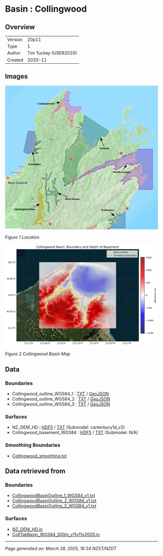 # Basin : Collingwood

## Overview
|         |                     |
|---------|---------------------|
| Version | 20p11           |
| Type    | 1        |
| Author  | Tim Tuckey (USER2020)            |
| Created | 2020-11           |


## Images
![](../images/maps/SI_north.png)

*Figure 1 Location*

![](../images/regional/Collingwood_basin_map.png)

*Figure 2 Collingwood Basin Map*


## Data
### Boundaries
- Collingwood_outline_WGS84_1 : [TXT](../../velocity_modelling/data/regional/Collingwood/Collingwood_outline_WGS84_1.txt) / [GeoJSON](../../velocity_modelling/data/regional/Collingwood/Collingwood_outline_WGS84_1.geojson)
- Collingwood_outline_WGS84_2 : [TXT](../../velocity_modelling/data/regional/Collingwood/Collingwood_outline_WGS84_2.txt) / [GeoJSON](../../velocity_modelling/data/regional/Collingwood/Collingwood_outline_WGS84_2.geojson)
- Collingwood_outline_WGS84_3 : [TXT](../../velocity_modelling/data/regional/Collingwood/Collingwood_outline_WGS84_3.txt) / [GeoJSON](../../velocity_modelling/data/regional/Collingwood/Collingwood_outline_WGS84_3.geojson)

### Surfaces
- NZ_DEM_HD : [HDF5](../../velocity_modelling/data/global/surface/NZ_DEM_HD.h5) / [TXT](../../velocity_modelling/data/global/surface/NZ_DEM_HD.in) (Submodel: canterbury1d_v2)
- Collingwood_basement_WGS84 : [HDF5](../../velocity_modelling/data/regional/Collingwood/Collingwood_basement_WGS84.h5) / [TXT](../../velocity_modelling/data/regional/Collingwood/Collingwood_basement_WGS84.in) (Submodel: N/A)

### Smoothing Boundaries
- [Collingwood_smoothing.txt](../../velocity_modelling/data/regional/Collingwood/Collingwood_smoothing.txt)

## Data retrieved from
### Boundaries
- [CollingwoodBasinOutline_1_WGS84_v1.txt](https://github.com/ucgmsim/Velocity-Model/tree/main/Data/USER20_BASINS/CollingwoodBasinOutline_1_WGS84_v1.txt)
- [CollingwoodBasinOutline_2_WGS84_v1.txt](https://github.com/ucgmsim/Velocity-Model/tree/main/Data/USER20_BASINS/CollingwoodBasinOutline_2_WGS84_v1.txt)
- [CollingwoodBasinOutline_3_WGS84_v1.txt](https://github.com/ucgmsim/Velocity-Model/tree/main/Data/USER20_BASINS/CollingwoodBasinOutline_3_WGS84_v1.txt)

### Surfaces
- [NZ_DEM_HD.in](https://github.com/ucgmsim/Velocity-Model/tree/main/Data/DEM/NZ_DEM_HD.in)
- [CollTakBasin_WGS84_500m_v11v11v2020.in](https://github.com/ucgmsim/Velocity-Model/tree/main/Data/USER20_BASINS/CollTakBasin_WGS84_500m_v11v11v2020.in)

---
*Page generated on: March 28, 2025, 16:34 NZST/NZDT*
